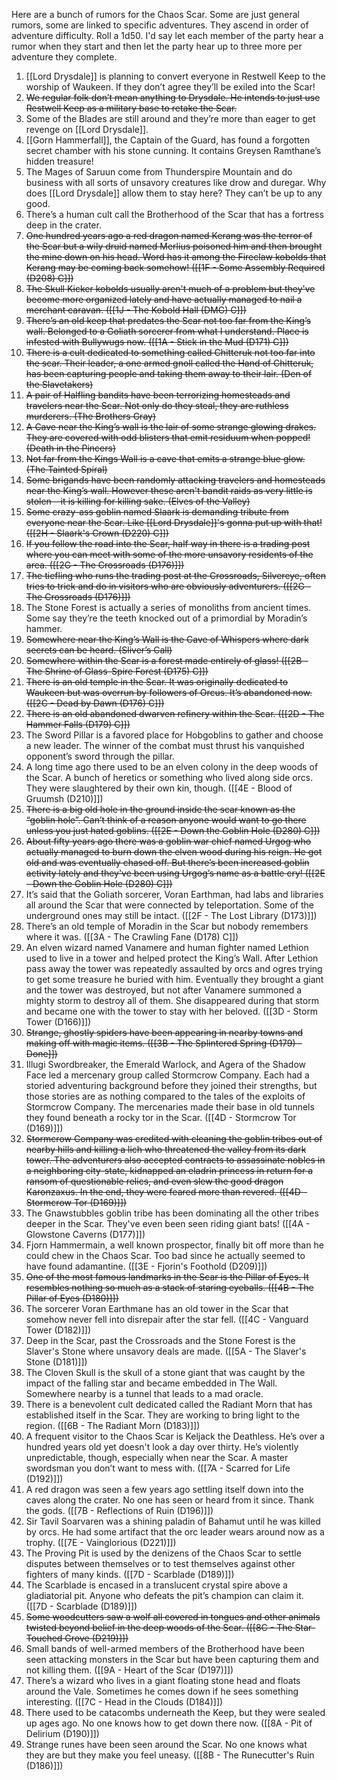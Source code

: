 Here are a bunch of rumors for the Chaos Scar. Some are just general rumors, some are linked to specific adventures. They ascend in order of adventure difficulty. Roll a 1d50. I'd say let each member of the party hear a rumor when they start and then let the party hear up to three more per adventure they complete.

1.  [[Lord Drysdale]] is planning to convert everyone in Restwell Keep to the worship of Waukeen. If they don’t agree they’ll be exiled into the Scar!
2.  ~~We regular folk don’t mean anything to Drysdale. He intends to just use Restwell Keep as a military base to retake the Scar.~~
3.  Some of the Blades are still around and they’re more than eager to get revenge on [[Lord Drysdale]].
4.  [[Gorn Hammerfall]], the Captain of the Guard, has found a forgotten secret chamber with his stone cunning. It contains Greysen Ramthane’s hidden treasure!
5.  The Mages of Saruun come from Thunderspire Mountain and do business with all sorts of unsavory creatures like drow and duregar. Why does [[Lord Drysdale]] allow them to stay here? They can’t be up to any good.
6.  There’s a human cult call the Brotherhood of the Scar that has a fortress deep in the crater.
7.  ~~One hundred years ago a red dragon named Kerang was the terror of the Scar but a wily druid named Merlius poisoned him and then brought the mine down on his head. Word has it among the Fireclaw kobolds that Kerang may be coming back somehow! ([[1F - Some Assembly Required (D208) C]])~~
8.  ~~The Skull Kicker kobolds usually aren't much of a problem but they've become more organized lately and have actually managed to nail a merchant caravan. ([[1J - The Kobold Hall (DMG) C]])~~
9.  ~~There’s an old keep that predates the Scar not too far from the King’s wall. Belonged to a Goliath sorcerer from what I understand. Place is infested with Bullywugs now. ([[1A - Stick in the Mud (D171) C]])~~
10.  ~~There is a cult dedicated to something called Chitteruk not too far into the scar. Their leader, a one armed gnoll called the Hand of Chitteruk, has been capturing people and taking them away to their lair. (Den of the Slavetakers)~~
11.  ~~A pair of Halfling bandits have been terrorizing homesteads and travelers near the Scar. Not only do they steal, they are ruthless murderers. (The Brothers Gray)~~
12.  ~~A Cave near the King’s wall is the lair of some strange glowing drakes. They are covered with odd blisters that emit residuum when popped! (Death in the Pincers)~~
13.  ~~Not far from the Kings Wall is a cave that emits a strange blue glow. (The Tainted Spiral)~~
14.  ~~Some brigands have been randomly attacking travelers and homesteads near the King’s wall. However these aren't bandit raids as very little is stolen – it is killing for killing sake. (Elves of the Valley)~~
15.  ~~Some crazy-ass goblin named Slaark is demanding tribute from everyone near the Scar. Like [[Lord Drysdale]]'s gonna put up with that! ([[2H - Slaark's Crown (D220) C]])~~
16.  ~~If you follow the road into the Scar, half way in there is a trading post where you can meet with some of the more unsavory residents of the area. ([[2G - The Crossroads (D176)]])~~
17.  ~~The tiefling who runs the trading post at the Crossroads, Silvereye, often tries to trick and do in visitors who are obviously adventurers. ([[2G - The Crossroads (D176)]])~~
18.  The Stone Forest is actually a series of monoliths from ancient times. Some say they’re the teeth knocked out of a primordial by Moradin’s hammer.
19.  ~~Somewhere near the King’s Wall is the Cave of Whispers where dark secrets can be heard. (Sliver’s Call)~~
20.  ~~Somewhere within the Scar is a forest made entirely of glass! ([[2B - The Shrine of Glass-Spire Forest (D175) C]])~~
21.  ~~There is an old temple in the Scar. It was originally dedicated to Waukeen but was overrun by followers of Orcus. It’s abandoned now. ([[2C - Dead by Dawn (D176) C]])~~
22.  ~~There is an old abandoned dwarven refinery within the Scar. ([[2D - The Hammer Falls (D179) C]])~~
23.  The Sword Pillar is a favored place for Hobgoblins to gather and choose a new leader. The winner of the combat must thrust his vanquished opponent’s sword through the pillar.
24.  A long time ago there used to be an elven colony in the deep woods of the Scar. A bunch of heretics or something who lived along side orcs. They were slaughtered by their own kin, though. ([[4E - Blood of Gruumsh (D210)]])
25.  ~~There is a big old hole in the ground inside the scar known as the “goblin hole”. Can’t think of a reason anyone would want to go there unless you just hated goblins. ([[2E - Down the Goblin Hole (D280) C]])~~
26.  ~~About fifty years ago there was a goblin war chief named Urgog who actually managed to burn down the elven wood during his reign. He got old and was eventually chased off. But there’s been increased goblin activity lately and they've been using Urgog’s name as a battle cry! ([[2E - Down the Goblin Hole (D280) C]])~~
27.  It’s said that the Goliath sorcerer, Voran Earthman, had labs and libraries all around the Scar that were connected by teleportation. Some of the underground ones may still be intact. ([[2F - The Lost Library (D173)]])
28.  There’s an old temple of Moradin in the Scar but nobody remembers where it was. ([[3A - The Crawling Fane (D178) C]])
29.  An elven wizard named Vanamere and human fighter named Lethion used to live in a tower and helped protect the King’s Wall. After Lethion pass away the tower was repeatedly assaulted by orcs and ogres trying to get some treasure he buried with him. Eventually they brought a giant and the tower was destroyed, but not after Vanamere summoned a mighty storm to destroy all of them. She disappeared during that storm and became one with the tower to stay with her beloved. ([[3D - Storm Tower (D166)]])
31.  ~~Strange, ghostly spiders have been appearing in nearby towns and making off with magic items. ([[3B - The Splintered Spring (D179) - Done]])~~
32.  Illugi Swordbreaker, the Emerald Warlock, and Agera of the Shadow Face led a mercenary group called Stormcrow Company. Each had a storied adventuring background before they joined their strengths, but those stories are as nothing compared to the tales of the exploits of Stormcrow Company. The mercenaries made their base in old tunnels they found beneath a rocky tor in the Scar. ([[4D - Stormcrow Tor (D169)]])
33. ~~Stormcrow Company was credited with cleaning the goblin tribes out of nearby hills and killing a lich who threatened the valley from its dark tower. The adventurers also accepted contracts to assassinate nobles in a neighboring city-state, kidnapped an eladrin princess in return for a ransom of questionable relics, and even slew the good dragon Karonzaxus. In the end, they were feared more than revered.  ([[4D - Stormcrow Tor (D169)]])~~
34.  The Gnawstubbles goblin tribe has been dominating all the other tribes deeper in the Scar. They've even been seen riding giant bats! ([[4A - Glowstone Caverns (D177)]])
35.  Fjorn Hammermain, a well known prospector, finally bit off more than he could chew in the Chaos Scar. Too bad since he actually seemed to have found adamantine. ([[3E - Fjorin's Foothold (D209)]])
36.  ~~One of the most famous landmarks in the Scar is the Pillar of Eyes. It resembles nothing so much as a stack of staring eyeballs. ([[4B - The Pillar of Eyes (D180)]])~~
37.  The sorcerer Voran Earthmane has an old tower in the Scar that somehow never fell into disrepair after the star fell. ([[4C - Vanguard Tower (D182)]])
38.  Deep in the Scar, past the Crossroads and the Stone Forest is the Slaver's Stone where unsavory deals are made. ([[5A - The Slaver's Stone (D181)]])
39.  The Cloven Skull is the skull of a stone giant that was caught by the impact of the falling star and became embedded in The Wall. Somewhere nearby is a tunnel that leads to a mad oracle.
40.  There is a benevolent cult dedicated called the Radiant Morn that has established itself in the Scar. They are working to bring light to the region. ([[6B - The Radiant Morn (D183)]])
41.  A frequent visitor to the Chaos Scar is Keljack the Deathless. He’s over a hundred years old yet doesn't look a day over thirty. He’s violently unpredictable, though, especially when near the Scar. A master swordsman you don’t want to mess with. ([[7A - Scarred for Life (D192)]])
42.  A red dragon was seen a few years ago settling itself down into the caves along the crater. No one has seen or heard from it since. Thank the gods. ([[7B - Reflections of Ruin (D196)]])
43.  Sir Tavil Soarvaren was a shining paladin of Bahamut until he was killed by orcs. He had some artifact that the orc leader wears around now as a trophy. ([[7E - Vainglorious (D221)]])
44.  The Proving Pit is used by the denizens of the Chaos Scar to settle disputes between themselves or to test themselves against other fighters of many kinds. ([[7D - Scarblade (D189)]])
45.  The Scarblade is encased in a translucent crystal spire above a gladiatorial pit. Anyone who defeats the pit’s champion can claim it. ([[7D - Scarblade (D189)]])
46.  ~~Some woodcutters saw a wolf all covered in tongues and other animals twisted beyond belief in the deep woods of the Scar. ([[8C - The Star-Touched Grove (D219)]])~~
47.  Small bands of well-armed members of the Brotherhood have been seen attacking monsters in the Scar but have been capturing them and not killing them. ([[9A - Heart of the Scar (D197)]])
48.  There’s a wizard who lives in a giant floating stone head and floats around the Vale. Sometimes he comes down if he sees something interesting. ([[7C - Head in the Clouds (D184)]])
49.  There used to be catacombs underneath the Keep, but they were sealed up ages ago. No one knows how to get down there now. ([[8A - Pit of Delirium (D190)]])
50.  Strange runes have been seen around the Scar. No one knows what they are but they make you feel uneasy. ([[8B - The Runecutter's Ruin (D186)]])